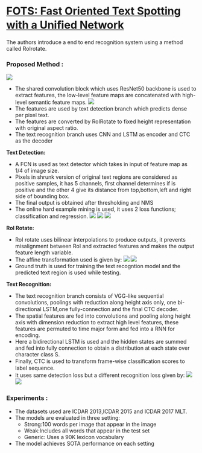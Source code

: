 # [FOTS: Fast Oriented Text Spotting with a Uniﬁed Network](https://ieeexplore.ieee.org/stamp/stamp.jsp?arnumber=9141296&casa_token=OL909AFJ3IMAAAAA:IwSEm1ZWHYuyJYBbufI5NOjCfj1qcjPpNxON-wEp-dFsB9AUQVtXiNOefN0jmK1vOn1nEc4UcVQ&tag=1)
The authors introduce a end to end recognition system using a method called RoIrotate.



### Proposed Method : 
![](https://hackmd.io/_uploads/SJZqbyro2.png)
- The shared convolution block which uses ResNet50 backbone is used to extract features, the low-level feature maps are concatenated with high-level semantic feature maps.
![](https://hackmd.io/_uploads/HyCdzkBo3.png)
- The features are used by text detection branch which predicts dense per pixel text.
- The features are converted by RoIRotate to fixed height representation with original aspect ratio.
- The text recognition branch uses CNN and LSTM as encoder and CTC as the decoder

**Text Detection:**
- A FCN is used as text detector which takes in input of feature map as 1/4 of image size.
- Pixels in shrunk version of original text regions are considered as positive samples, it has 5 channels, first channel determines if is positive and the other 4 give its distance from top,bottom,left and right side of bounding box.
- The final output is obtained after thresholding and NMS
- The online hard example mining is used, it uses 2 loss functions; classification and regression.
![](https://hackmd.io/_uploads/ryRLSkSj3.png)
![](https://hackmd.io/_uploads/B1J_Skrsn.png)
![](https://hackmd.io/_uploads/S1suHkSjn.png)

**RoI Rotate:**
- RoI rotate uses bilinear interpolations to produce outputs, it prevents misalignment between RoI and extracted features and makes the output feature length variable.
- The affine transformation used is given by:
![](https://hackmd.io/_uploads/HJQ9I1Sih.png)
![](https://hackmd.io/_uploads/HkxT8ySin.png)
- Ground truth is used for training the text recogntion model and the predicted text region is used while testing.

**Text Recognition:**
- The text recognition branch consists of VGG-like sequential convolutions, poolings with reduction along height axis only, one bi-directional LSTM,one fully-connection and the ﬁnal CTC decoder.
- The spatial features are fed into convolutions and pooling along height axis with dimension reduction to extract high level features, these features are permuted to time major form and fed into a RNN for encoding.
- Here a bidirectional LSTM is used and the hidden states are summed and fed into fully connection to obtain a distribution at each state over character class S.
- Finally, CTC is used to transform frame-wise classiﬁcation scores to label sequence. 
- It uses same detection loss but a different recognition loss given by:
![](https://hackmd.io/_uploads/H1op_krs2.png)
![](https://hackmd.io/_uploads/r14JY1ri3.png)

### Experiments : 
- The datasets used are ICDAR 2013,ICDAR 2015 and ICDAR 2017 MLT.
- The models are evaluated in three setting:
    - Strong:100 words per image that appear in the image
    - Weak:Includes all words that appear in the test set
    - Generic: Uses a 90K lexicon vocabulary
- The model achieves SOTA performance on each setting